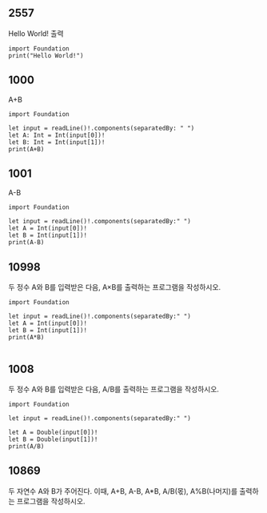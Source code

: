 ## 2557
Hello World! 출력
```
import Foundation
print("Hello World!")
```
## 1000
A+B
```
import Foundation

let input = readLine()!.components(separatedBy: " ")
let A: Int = Int(input[0])!
let B: Int = Int(input[1])!
print(A+B)
```
## 1001
A-B
```
import Foundation

let input = readLine()!.components(separatedBy:" ")
let A = Int(input[0])!
let B = Int(input[1])!
print(A-B)
```
## 10998
두 정수 A와 B를 입력받은 다음, A×B를 출력하는 프로그램을 작성하시오.
```
import Foundation

let input = readLine()!.components(separatedBy:" ")
let A = Int(input[0])!
let B = Int(input[1])!
print(A*B)
            
```
## 1008
두 정수 A와 B를 입력받은 다음, A/B를 출력하는 프로그램을 작성하시오.
```
import Foundation

let input = readLine()!.components(separatedBy:" ")

let A = Double(input[0])!
let B = Double(input[1])!
print(A/B)
```
## 10869
두 자연수 A와 B가 주어진다. 이때, A+B, A-B, A*B, A/B(몫), A%B(나머지)를 출력하는 프로그램을 작성하시오. 
